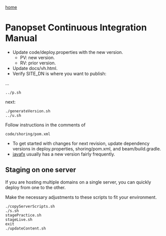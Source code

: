 [home](../README.md)

# Panopset Continuous Integration Manual

* Update code/deploy.properties with the new version.
  * PV: new version.
  * RV: prior version.
* Update docs/vh.html.
* Verify SITE_DN is where you want to publish:

...


    ../p.sh


next:


    ./generateVersion.sh
    ../u.sh


Follow instructions in the comments of


    code/shoring/pom.xml
    


* To get started with changes for next revision, update dependency versions in deploy.properties, shoring/pom.xml, and beam/build.gradle.
* [javafx](https://mvnrepository.com/artifact/org.openjfx/javafx-fxml) usually has a new version fairly frequently.

## Staging on one server

If you are hosting multiple domains on a single server, you can quickly deploy from one to the other.

Make the necessary adjustments to these scripts to fit your environment.


    ./copyServerScripts.sh
    ./s.sh
    stagePractice.sh
    stageLive.sh
    exit
    ./updateContent.sh




